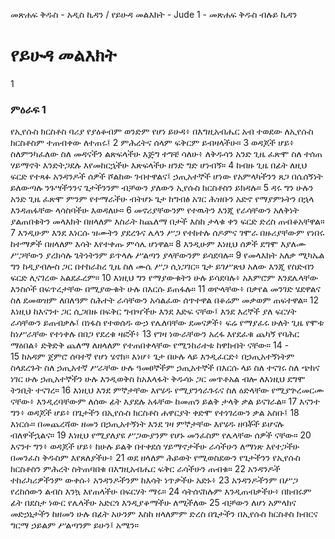 ﻿
መጽሐፍ ቅዱስ - አዲስ ኪዳን / የይሁዳ መልእክት - Jude 1 - መጽሐፍ ቅዱስ ብሉይ ኪዳን
# የይሁዳ መልእክት
1
### ምዕራፍ 1
 የኢየሱስ ክርስቶስ ባሪያ የያዕቆብም ወንድም የሆነ ይሁዳ፥ በእግዚአብሔር አብ ተወደው ለኢየሱስ ክርስቶስም ተጠብቀው ለተጠሩ፤
2  ምሕረትና ሰላም ፍቅርም ይብዛላችሁ።
3  ወዳጆች ሆይ፥ ስለምንካፈለው ስለ መዳናችን ልጽፍላችሁ እጅግ ተግቼ ሳለሁ፥ ለቅዱሳን አንድ ጊዜ ፈጽሞ ስለ ተሰጠ ሃይማኖት እንድትጋደሉ እየመከርኋችሁ እጽፍላችሁ ዘንድ ግድ ሆነብኝ።
4  ከብዙ ጊዜ በፊት ለዚህ ፍርድ የተጻፉ አንዳንዶች ሰዎች ሾልከው ገብተዋልና፤ ኃጢአተኞች ሆነው የአምላካችንን ጸጋ በሴሰኝነት ይለውጣሉ ንጉሣችንንና ጌታችንንም ብቻውን ያለውን ኢየሱስ ክርስቶስን ይክዳሉ።
5  ዳሩ ግን ሁሉን አንድ ጊዜ ፈጽሞ ምንም የተማራችሁ ብትሆኑ ጌታ ከግብፅ አገር ሕዝቡን አድኖ የማያምኑትን በኋላ እንዳጠፋቸው ላሳስባችሁ እወዳለሁ።
6  መኖሪያቸውንም የተዉትን እንጂ የራሳቸውን አለቅነት ያልጠበቁትን መላእክት በዘላለም እስራት ከጨለማ በታች እስከ ታላቁ ቀን ፍርድ ድረስ ጠብቆአቸዋል።
7  እንዲሁም እንደ እነርሱ ዝሙትን ያደረጉና ሌላን ሥጋ የተከተሉ ሰዶምና ገሞራ በዙሪያቸውም የነበሩ ከተማዎች በዘላለም እሳት እየተቀጡ ምሳሌ ሆነዋል።
8  እንዲሁም እነዚህ ሰዎች ደግሞ እያለሙ ሥጋቸውን ያረክሳሉ ጌትነትንም ይጥላሉ ሥልጣን ያላቸውንም ይሳደባሉ።
9  የመላእክት አለቃ ሚካኤል ግን ከዲያብሎስ ጋር በተከራከረ ጊዜ ስለ ሙሴ ሥጋ ሲነጋገር። ጌታ ይገሥጽህ አለው እንጂ የስድብን ፍርድ ሊናገረው አልደፈረም።
10  እነዚህ ግን የማያውቁትን ሁሉ ይሳደባሉ፥ አእምሮም እንደሌላቸው እንስሶች በፍጥረታቸው በሚያውቁት ሁሉ በእርሱ ይጠፋሉ።
11  ወዮላቸው፥ በቃየል መንገድ ሄደዋልና ስለ ደመወዝም ለበለዓም ስሕተት ራሳቸውን አሳልፈው ሰጥተዋል በቆሬም መቃወም ጠፍተዋል።
12  እነዚህ ከእናንተ ጋር ሲጋበዙ በፍቅር ግብዣችሁ እንደ እድፍ ናቸው፤ እንደ እረኞች ያለ ፍርሃት ራሳቸውን ይጠብቃሉ፤ በነፋስ የተወሰዱ ውኃ የሌለባቸው ደመናዎች፥ ፍሬ የማያፈሩ ሁለት ጊዜ የሞቱ ከነሥራቸው የተነቀሉ በበጋ የደረቁ ዛፎች፥
13  የገዛ ነውራቸውን አረፋ እየደፈቁ ጨካኝ የባሕር ማዕበል፥ ድቅድቅ ጨለማ ለዘላለም የተጠበቀላቸው የሚንከራተቱ ከዋክብት ናቸው።
14 -  
15  ከአዳም ጀምሮ ሰባተኛ የሆነ ሄኖክ። እነሆ፥ ጌታ በሁሉ ላይ እንዲፈርድ፥ በኃጢአተኝነትም ስላደረጉት ስለ ኃጢአተኛ ሥራቸው ሁሉ ዓመፀኞችም ኃጢአተኞች በእርሱ ላይ ስለ ተናገሩ ስለ ጭከና ነገር ሁሉ ኃጢአተኞችን ሁሉ እንዲወቅስ ከአእላፋት ቅዱሳኑ ጋር መጥቶአል ብሎ ለእነዚህ ደግሞ ትንቢት ተናገረ።
16  እነዚህ እንደ ምኞታቸው እየሄዱ የሚያንጎራጉሩና ስለ ዕድላቸው የሚያጕረመርሙ ናቸው፥ እንዲረባቸውም ለሰው ፊት እያደሉ አፋቸው ከመጠን ይልቅ ታላቅ ቃል ይናገራል።
17  እናንተ ግን፥ ወዳጆች ሆይ፥ በጌታችን በኢየሱስ ክርስቶስ ሐዋርያት ቀድሞ የተነገረውን ቃል አስቡ፤
18  እነርሱ። በመጨረሻው ዘመን በኃጢአተኝነት እንደ ገዛ ምኞታቸው እየሄዱ ዘባቾች ይሆናሉ ብለዋችኋልና።
19  እነዚህ የሚያለያዩ ሥጋውያንም የሆኑ መንፈስም የሌላቸው ሰዎች ናቸው።
20  እናንተ ግን፥ ወዳጆች ሆይ፥ ከሁሉ ይልቅ በተቀደሰ ሃይማኖታችሁ ራሳችሁን ለማነጽ እየተጋችሁ በመንፈስ ቅዱስም እየጸለያችሁ፥
21  ወደ ዘላለም ሕይወት የሚወስደውን የጌታችንን የኢየሱስ ክርስቶስን ምሕረት ስትጠባበቁ በእግዚአብሔር ፍቅር ራሳችሁን ጠብቁ።
22  አንዳንዶች ተከራካሪዎችንም ውቀሱ፥ አንዳንዶችንም ከእሳት ነጥቃችሁ አድኑ፥
23  አንዳንዶችንም በሥጋ የረከሰውን ልብስ እንኳ እየጠላችሁ በፍርሃት ማሩ።
24  ሳትሰናከሉም እንዲጠብቃችሁ፥ በክብሩም ፊት በደስታ ነውር የሌላችሁ አድርጎ እንዲያቆማችሁ ለሚችለው
25  ብቻውን ለሆነ አምላክና መድኃኒታችን ከዘመን ሁሉ በፊት አሁንም እስከ ዘላለምም ድረስ በጌታችን በኢየሱስ ክርስቶስ ክብርና ግርማ ኃይልም ሥልጣንም ይሁን፤ አሜን።
